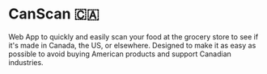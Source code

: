 # CanScan 🇨🇦

Web App to quickly and easily scan your food at the grocery store to see if it's made in Canada, the US, or elsewhere. Designed to make it as easy as possible to avoid buying American products and support Canadian industries.